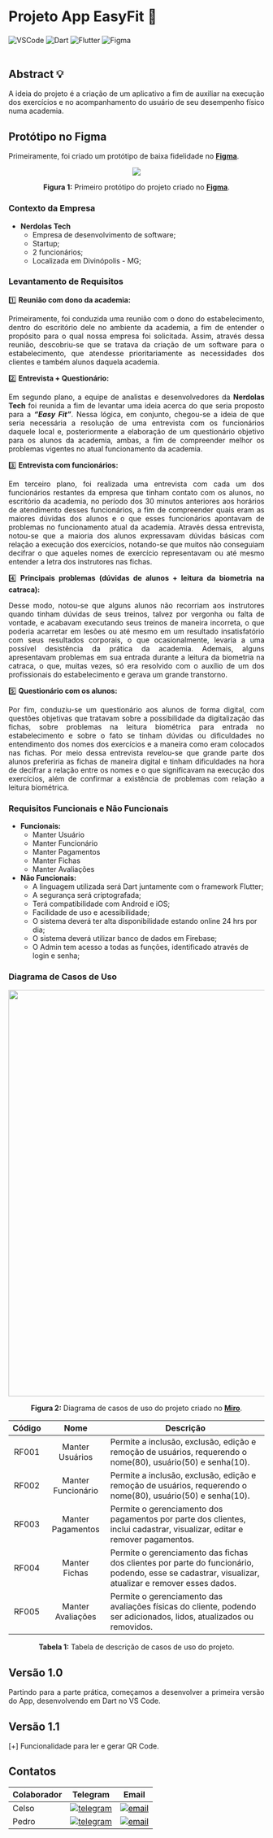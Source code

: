 # Projeto App EasyFit 📱

<div style="display: inline_block">
  <img align="center" alt="VSCode" src="https://img.shields.io/badge/Visual%20Studio%20Code-0078d7.svg?style=for-the-badge&logo=visual-studio-code&logoColor=white" />
  <img align="center" alt="Dart" src="https://img.shields.io/badge/dart-%230175C2.svg?style=for-the-badge&logo=dart&logoColor=white" />
  <img align="center" alt="Flutter" src="https://img.shields.io/badge/Flutter-%2302569B.svg?style=for-the-badge&logo=Flutter&logoColor=white" />
  <img align="center" alt="Figma" src="https://img.shields.io/badge/figma-%23F24E1E.svg?style=for-the-badge&logo=figma&logoColor=white" />
</div><br/>

## Abstract 💡

<div align="justify">
  
A ideia do projeto é a criação de um aplicativo a fim de auxiliar na execução dos exercícios e no acompanhamento do usuário de seu desempenho físico numa academia.

</div>

## Protótipo no Figma

Primeiramente, foi criado um protótipo de baixa fidelidade no [**Figma**](https://www.figma.com/).

<div align="center">
<img src="https://user-images.githubusercontent.com/84411392/197641398-aa0d6b82-0dd8-4e9b-8b99-8dcf7c719189.png" />

**Figura 1:** Primeiro protótipo do projeto criado no [**Figma**](https://www.figma.com/).
</div>

### Contexto da Empresa 

  - **Nerdolas Tech**
      - Empresa de desenvolvimento de software;
      - Startup;
      - 2 funcionários;
      - Localizada em Divinópolis - MG;
        
### **Levantamento de Requisitos**

<div align="justify">

1️⃣ **Reunião com dono da academia:**
  
Primeiramente, foi conduzida uma reunião com o dono do estabelecimento, dentro do escritório dele no ambiente da academia, a fim de entender o propósito para o qual nossa empresa foi solicitada. Assim, através dessa reunião, descobriu-se que se tratava da criação de um software para o estabelecimento, que atendesse prioritariamente as necessidades dos clientes e também alunos daquela academia.
    
2️⃣ **Entrevista + Questionário:**

Em segundo plano, a equipe de analistas e desenvolvedores da **Nerdolas Tech** foi reunida a fim de levantar uma ideia acerca do que seria proposto para a ***“Easy Fit”***. Nessa lógica, em conjunto, chegou-se a ideia de que seria necessária a resolução de uma entrevista com os funcionários daquele local e, posteriormente a elaboração de um questionário objetivo para os alunos da academia, ambas, a fim de compreender melhor os problemas vigentes no atual funcionamento da academia.
    
3️⃣ **Entrevista com funcionários:**

Em terceiro plano, foi realizada uma entrevista com cada um dos funcionários restantes da empresa que tinham contato com os alunos, no escritório da academia, no período dos 30 minutos anteriores aos horários de atendimento desses funcionários, a fim de compreender quais eram as maiores dúvidas dos alunos e o que esses funcionários apontavam de problemas no funcionamento atual da academia. Através dessa entrevista, notou-se que a maioria dos alunos expressavam dúvidas básicas com relação a execução dos exercícios, notando-se que muitos não conseguiam decifrar o que aqueles nomes de exercício representavam ou até mesmo entender a letra dos instrutores nas fichas.
    
4️⃣ **Principais problemas (dúvidas de alunos + leitura da biometria na catraca):**

Desse modo, notou-se que alguns alunos não recorriam aos instrutores quando tinham dúvidas de seus treinos, talvez por vergonha ou falta de vontade, e acabavam executando seus treinos de maneira incorreta, o que poderia acarretar em lesões ou até mesmo em um resultado insatisfatório com seus resultados corporais, o que ocasionalmente, levaria a uma possível desistência da prática da academia. Ademais, alguns apresentavam problemas em sua entrada durante a leitura da biometria na catraca, o que, muitas vezes, só era resolvido com o auxílio de um dos profissionais do estabelecimento e gerava um grande transtorno.
    
5️⃣ **Questionário com os alunos:**

Por fim, conduziu-se um questionário aos alunos de forma digital, com questões objetivas que tratavam sobre a possibilidade da digitalização das fichas, sobre problemas na leitura biométrica para entrada no estabelecimento e sobre o fato se tinham dúvidas ou dificuldades no entendimento dos nomes dos exercícios e a maneira como eram colocados nas fichas. Por meio dessa entrevista revelou-se que grande parte dos alunos preferiria as fichas de maneira digital e tinham dificuldades na hora de decifrar a relação entre os nomes e o que significavam na execução dos exercícios, além de confirmar a existência de problemas com relação a leitura biométrica.
    
</div>

### **Requisitos Funcionais e Não Funcionais**
  - **Funcionais:**
      - Manter Usuário
      - Manter Funcionário
      - Manter Pagamentos
      - Manter Fichas
      - Manter Avaliações
  - **Não Funcionais:**
      - A linguagem utilizada será Dart juntamente com o framework Flutter;
      - A segurança será criptografada;
      - Terá compatibilidade com Android e iOS;
      - Facilidade de uso e acessibilidade;
      - O sistema deverá ter alta disponibilidade estando online 24 hrs por dia;
      - O sistema deverá utilizar banco de dados em Firebase;
      - O Admin tem acesso a todas as funções, identificado através de login e senha;

### **Diagrama de Casos de Uso**

<div align="center">
<img src="https://user-images.githubusercontent.com/84411392/197645173-66a44d02-a9e2-4bc8-85d0-8a94d899bae5.png" width = "800px"/>

**Figura 2:** Diagrama de casos de uso do projeto criado no [**Miro**](https://www.miro.com/).
</div>

<div align="center">
  
| Código | Nome | Descrição |
| :---: | :---: | --- |
| RF001 | Manter Usuários | Permite a inclusão, exclusão, edição e remoção de usuários, requerendo o nome(80), usuário(50) e senha(10).
| RF002 | Manter Funcionário | Permite a inclusão, exclusão, edição e remoção de usuários, requerendo o nome(80), usuário(50) e senha(10).
| RF003 | Manter Pagamentos | Permite o gerenciamento dos pagamentos por parte dos clientes, inclui cadastrar, visualizar, editar e remover pagamentos.
| RF004 | Manter Fichas | Permite o gerenciamento das fichas dos clientes por parte do funcionário, podendo, esse se cadastrar, visualizar, atualizar e remover esses dados.
| RF005 | Manter Avaliações | Permite o gerenciamento das avaliações físicas do cliente, podendo ser adicionados, lidos, atualizados ou removidos.
  
**Tabela 1:** Tabela de descrição de casos de uso do projeto.

</div>

## Versão 1.0

<div align="justify">

Partindo para a parte prática, começamos a desenvolver a primeira versão do App, desenvolvendo em Dart no VS Code.
  
</div>

## Versão 1.1

<div align="justify">

[+] Funcionalidade para ler e gerar QR Code.
  
</div>



## Contatos

<div align="left">
  
| Colaborador | Telegram | Email |
| --- | --- | --- |
| Celso | <a href="https://t.me/celso_vsf" target="_blank"> <img align="center" src="https://img.shields.io/badge/-celso_vsf-05122A?style=flat&logo=telegram" alt="telegram"/> </a> | <a style="color:black" href="mailto:celsovinicius4@gmail.com?subject=[GitHub]%20Easy%20Fit%20Contact"> <img align="center" src="https://img.shields.io/badge/-celsovinicius4@gmaill.com-05122A?style=flat&logo=email" alt="email"/> </a> |  
| Pedro | <a href="https://t.me/phpdias" target="_blank"> <img align="center" src="https://img.shields.io/badge/-phpdias-05122A?style=flat&logo=telegram" alt="telegram"/> </a> | <a style="color:black" href="mailto:phpdias@outlook.com?subject=[GitHub]%20Easy%20Fit%20Contact"> <img align="center" src="https://img.shields.io/badge/-phpdias@outlook.com-05122A?style=flat&logo=email" alt="email"/> </a> |
  
</div>
